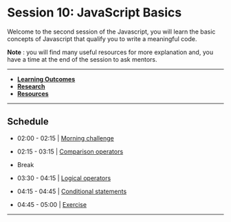 # Session 10: JavaScript Basics

Welcome to the second session of the Javascript, you will learn the basic concepts of Javascript that qualify you to write a meaningful code.

**Note** : you will find many useful resources for more explanation and, you have a time at the end of the session to ask mentors.

---

- **[Learning Outcomes](./learning-outcomes.md)**
- **[Research](./research-topics.md)**
- **[Resources](./resources.md)**

---

## Schedule

- 02:00 - 02:15 | [Morning challenge](./morning-challenge.md#morning-challenge)
- 02:15 - 03:15 | [Comparison operators](./operators.md#comparison-operators)
- Break
- 03:30 - 04:15 | [Logical operators](./operators.md#logical-operators)
- 04:15 - 04:45 | [Conditional statements](./operators.md#conditional-statements)

- 04:45 - 05:00 | [Exercise](./exercise.md)

---

